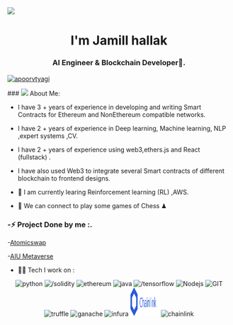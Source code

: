 </div>
<img src="https://readme-typing-svg.herokuapp.com?size=50&center=true&vCenter=true&width=800&height=100&lines=Hello+World+%F0%9F%91%8B;Hallo+Welt%F0%9F%91%8B;Hello+World%F0%9F%91%8B"></div>
<h1 align="center">I'm Jamill hallak</h1>
<p align="center">
<h3 align="center"> AI Engineer & Blockchain Developer🌟.</h3>
<a href="https://www.linkedin.com/in/jamill-hallak-808680225/" target="blank"><img align="center" src="https://cdn.jsdelivr.net/npm/simple-icons@3.0.1/icons/linkedin.svg" alt="apoorvtyagi" height="30" width="30" /></a>&nbsp;
</p>
### <img src="https://github.com/TheDudeThatCode/TheDudeThatCode/blob/master/Assets/Developer.gif" width="45" /> About Me:

- I have 3 + years of experience in developing and writing Smart Contracts for Ethereum and NonEthereum compatible networks.
- I have 2 + years of experience in Deep learning, Machine learning, NLP ,expert systems ,CV.
- I have 2 + years of experience using web3,ethers.js and React (fullstack) .
- I have also used Web3 to integrate several Smart contracts of different blockchain to frontend designs.

- 📖 I am currently learing Reinforcement learning (RL) ,AWS.
- 👯 We can connect to play some games of Chess ♟

<h3 align="left"> -⚡ Project Done by me :.</h3>


 -[Atomicswap](https://atomicswap.vip/)
 
 -[AIU Metaverse](https://www.youtube.com/watch?v=vln4UbYLG0o)

- 🧑‍💻 Tech I work on :

<p align="center">
              <img src="https://www.vectorlogo.zone/logos/python/python-icon.svg" alt="python" width="55" height="55"/>
        <img src="https://vectorwiki.com/images/Nth1M__solidity.svg" alt="/solidity" width="65" height="65"/> 
        <img src="https://www.vectorlogo.zone/logos/ethereum/ethereum-icon.svg" alt="ethereum" width="65" height="65"/> 
       <img src="https://www.vectorlogo.zone/logos/java/java-icon.svg" alt="java" width="65" height="65"/> 
       <img src="https://www.vectorlogo.zone/logos/tensorflow/tensorflow-icon.svg" alt="/tensorflow" width="65" height="65"/> 
      <img src="https://www.vectorlogo.zone/logos/nodejs/nodejs-icon.svg" alt="Nodejs" width="55" height="55"/>
      <img src="https://www.vectorlogo.zone/logos/git-scm/git-scm-icon.svg" alt="GIT" width="55" height="55"/> 
      <img src="https://avatars.githubusercontent.com/u/22205159?s=200&v=4" alt="truffle" width="65" height="65"/> 
       <img src="https://trufflesuite.github.io/ganache/assets/img/ganache-logo-dark.svg" alt="ganache" width="65" height="65"/> 
       <img src="https://avatars.githubusercontent.com/u/20999355?s=200&v=4" alt="infura" width="65" height="65"/> 
       <img src="https://raw.githubusercontent.com/smartcontractkit/chainlink/develop/docs/logo-chainlink-blue.svg" alt="chainlink" width="65" height="65"/> 
       <img src="https://seeklogo.com/images/H/hardhat-logo-888739EBB4-seeklogo.com.png" alt="chainlink" width="65" height="65"/> 

        

</p>


